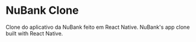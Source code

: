 NuBank Clone
============

Clone do aplicativo da NuBank feito em React Native.
NuBank's app clone built with React Native.
